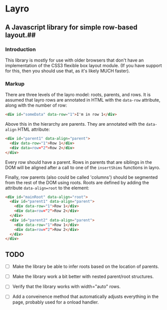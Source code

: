 # Layro #
## A Javascript library for simple row-based layout.##

### Introduction ###

This library is mostly for use with older browsers that don't have an implementation
of the CSS3 flexible box layout module. (If you have support for this, then you should
use that, as it's likely MUCH faster).

### Markup ###
There are three levels of the layro model: roots, parents, and rows. It is assumed
that layro rows are annotated in HTML with the `data-row` attribute, along with
the number of row:
```html
<div id="someData" data-row="1">I'm in row 1</div>
```
Above this in the hierarchy are parents. They are annotated with the `data-align`
HTML attribute:
```html
<div id="parent1" data-align="parent">
  <div data-row="1">Row 1</div>
  <div data=row="2">Row 2</div>
</div>
```
Every row should have a parent. Rows in parents that are siblings in the DOM will
be aligned after a call to one of the ``insertShims`` functions in layro.

Finally, row parents (also could be called 'columns') should be segmented from
the rest of the DOM using roots. Roots are defined by adding the attribute
`data-align=root` to the element:
```html
<div id="mainRoot" data-align="root">
  <div id="parent1" data-align="parent">
    <div data-row="1">Row 1</div>
    <div data=row="2">Row 2</div>
  </div>
  <div id="parent2" data-align="parent">
    <div data-row="1">Row 1</div>
    <div data=row="2">Row 2</div>
  </div>
</div>
```

## TODO ##
- [ ] Make the library be able to infer roots based on the location of parents.
- [ ] Make the library work a bit better with nested parent/root structures.
- [ ] Verify that the library works with width="auto" rows.
- [ ] Add a conveinence method that automatically adjusts everything in the page, probably used for a onload handler.

